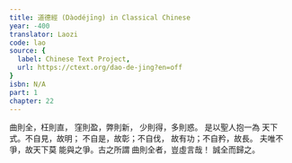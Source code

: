 ```yaml
---
title: 道德經 (Dàodéjīng) in Classical Chinese
year: -400
translator: Laozi
code: lao
source: {
  label: Chinese Text Project,
  url: https://ctext.org/dao-de-jing?en=off
}
isbn: N/A
part: 1
chapter: 22
---
```

曲則全，枉則直，
窪則盈，弊則新，
少則得，多則惑。
是以聖人抱一為
天下式。不自見，故明；
不自是，故彰；不自伐，
故有功；不自矜，故長。
夫唯不爭，故天下莫
能與之爭。古之所謂
曲則全者，豈虛言哉！
誠全而歸之。